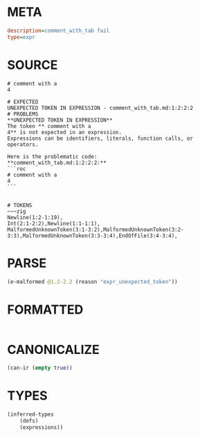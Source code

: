 # META
~~~ini
description=comment_with_tab fail
type=expr
~~~
# SOURCE
~~~roc
# comment with a 	
4
~~~
~~~
# EXPECTED
UNEXPECTED TOKEN IN EXPRESSION - comment_with_tab.md:1:2:2:2
# PROBLEMS
**UNEXPECTED TOKEN IN EXPRESSION**
The token ** comment with a 	
4** is not expected in an expression.
Expressions can be identifiers, literals, function calls, or operators.

Here is the problematic code:
**comment_with_tab.md:1:2:2:2:**
```roc
# comment with a 	
4
```


# TOKENS
~~~zig
Newline(1:2-1:19),
Int(2:1-2:2),Newline(1:1-1:1),
MalformedUnknownToken(3:1-3:2),MalformedUnknownToken(3:2-3:3),MalformedUnknownToken(3:3-3:4),EndOfFile(3:4-3:4),
~~~
# PARSE
~~~clojure
(e-malformed @1.2-2.2 (reason "expr_unexpected_token"))
~~~
# FORMATTED
~~~roc

~~~
# CANONICALIZE
~~~clojure
(can-ir (empty true))
~~~
# TYPES
~~~clojure
(inferred-types
	(defs)
	(expressions))
~~~
